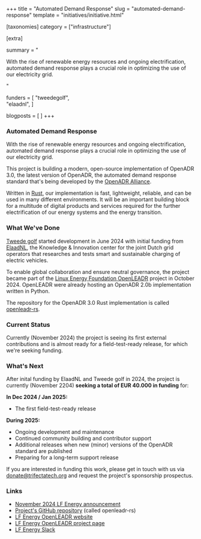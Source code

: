 +++
title = "Automated Demand Response"
slug = "automated-demand-response"
template = "initiatives/initiative.html"

[taxonomies]
category = ["infrastructure"]

[extra]

summary = "<p>With the rise of renewable energy resources and ongoing electrification, automated demand response plays a crucial role in optimizing the use of our electricity grid.</p>"

funders = [
 "tweedegolf",   
 "elaadnl",
]

blogposts = [
]
+++

### Automated Demand Response

With the rise of renewable energy resources and ongoing electrification, automated demand response plays a crucial role in optimizing the use of our electricity grid. 

This project is building a modern, open-source implementation of OpenADR 3.0, the latest version of OpenADR, the automated demand response standard that's being developed by the [OpenADR Alliance](https://www.openadr.org/).

Written in [Rust](https://www.rust-lang.org/), our implementation is fast, lightweight, reliable, and can be used in many different environments. It will be an important building block for a multitude of digital products and services required for the further electrification of our energy systems and the energy transition.

### What We've Done

[Tweede golf](https://tweedegolf.nl/en) started development in June 2024 with initial funding from [ElaadNL](https://elaad.nl/en/), the Knowledge & Innovation center for the joint Dutch grid operators that researches and tests smart and sustainable charging of electric vehicles.

To enable global collaboration and ensure neutral governance, the project became part of the [Linux Energy Foundation OpenLEADR](https://lfenergy.org/projects/openleadr/) project  in October 2024. OpenLEADR were already hosting an OpenADR 2.0b implementation written in Python.

The repository for the OpenADR 3.0 Rust implementation is called [openleadr-rs](https://github.com/OpenLEADR/openleadr-rs).

### Current Status

Currently (November 2024) the project is seeing its first external contributions and is almost ready for a field-test-ready release, for which we're seeking funding.

### What's Next

After inital funding by ElaadNL and Tweede golf in 2024, the project is currently (November 2204) **seeking a total of EUR 40.000 in funding** for:

**In Dec 2024 / Jan 2025:**
+ The first field-test-ready release 

**During 2025:**
+ Ongoing development and maintenance
+ Continued community building and contributor support
+ Additional releases when new (minor) versions of the OpenADR standard are published
+ Preparing for a long-term support release

If you are interested in funding this work, please get in touch with us via <a href="mailto:donate@trifectatech.org">donate@trifectatech.org</a> and request the project's sponsorship prospectus.

### Links

- [November 2024 LF Energy announcement](https://lfenergy.org/rust-implementation-of-openadr-3-0-becomes-part-of-openleadr/)
- [Project's GitHub repository](https://github.com/OpenLEADR/openleadr-rs) (called openleadr-rs)
- [LF Energy OpenLEADR website](https://openleadr.org/)
- [LF Energy OpenLEADR project page](https://lfenergy.org/projects/openleadr/)
- [LF Energy Slack](https://lfenergy.slack.com/archives/C045K9YGX52)
